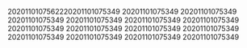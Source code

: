 2020110107562220201101075349
20201101075349
20201101075349
20201101075349
20201101075349
20201101075349
20201101075349
20201101075349
20201101075349
20201101075349
20201101075349
20201101075349
20201101075349
20201101075349
20201101075349
